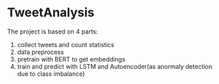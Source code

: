 # TweetAnalysis
The project is based on 4 parts:
1. collect tweets and count statistics
2. data preprocess
3. pretrain with BERT to get embeddings
4. train and predict with LSTM and Autoencoder(as anormaly detection due to class imbalance)

